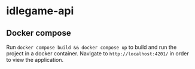 # idlegame-api


## Docker compose

Run `docker compose build && docker compose up` to build and run the project in a docker container. Navigate to `http://localhost:4201/` in order to view the application.